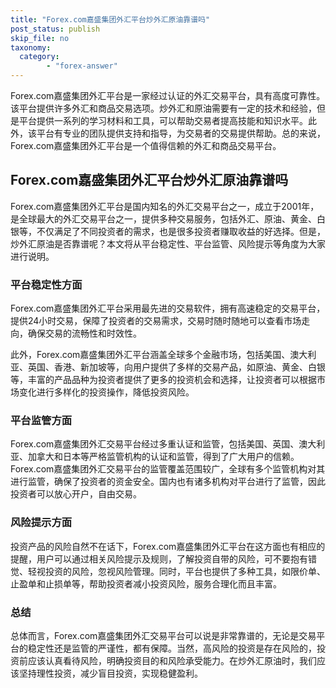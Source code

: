 ```yaml
---
title: "Forex.com嘉盛集团外汇平台炒外汇原油靠谱吗"
post_status: publish
skip_file: no
taxonomy:
  category:
        - "forex-answer"
---
```


Forex.com嘉盛集团外汇平台是一家经过认证的外汇交易平台，具有高度可靠性。该平台提供许多外汇和商品交易选项。炒外汇和原油需要有一定的技术和经验，但是平台提供一系列的学习材料和工具，可以帮助交易者提高技能和知识水平。此外，该平台有专业的团队提供支持和指导，为交易者的交易提供帮助。总的来说，Forex.com嘉盛集团外汇平台是一个值得信赖的外汇和商品交易平台。

## Forex.com嘉盛集团外汇平台炒外汇原油靠谱吗

Forex.com嘉盛集团外汇平台是国内知名的外汇交易平台之一，成立于2001年，是全球最大的外汇交易平台之一，提供多种交易服务，包括外汇、原油、黄金、白银等，不仅满足了不同投资者的需求，也是很多投资者赚取收益的好选择。但是，炒外汇原油是否靠谱呢？本文将从平台稳定性、平台监管、风险提示等角度为大家进行说明。

### 平台稳定性方面

Forex.com嘉盛集团外汇平台采用最先进的交易软件，拥有高速稳定的交易平台，提供24小时交易，保障了投资者的交易需求，交易时随时随地可以查看市场走向，确保交易的流畅性和时效性。

此外，Forex.com嘉盛集团外汇平台涵盖全球多个金融市场，包括美国、澳大利亚、英国、香港、新加坡等，向用户提供了多样的交易产品，如原油、黄金、白银等，丰富的产品品种为投资者提供了更多的投资机会和选择，让投资者可以根据市场变化进行多样化的投资操作，降低投资风险。

### 平台监管方面

Forex.com嘉盛集团外汇交易平台经过多重认证和监管，包括美国、英国、澳大利亚、加拿大和日本等严格监管机构的认证和监管，得到了广大用户的信赖。Forex.com嘉盛集团外汇交易平台的监管覆盖范围较广，全球有多个监管机构对其进行监管，确保了投资者的资金安全。国内也有诸多机构对平台进行了监管，因此投资者可以放心开户，自由交易。

### 风险提示方面

投资产品的风险自然不在话下，Forex.com嘉盛集团外汇平台在这方面也有相应的提醒，用户可以通过相关风险提示及规则，了解投资自带的风险，可不要抱有错觉、轻视投资的风险，忽视风险管理。同时，平台也提供了多种工具，如限价单、止盈单和止损单等，帮助投资者减小投资风险，服务合理化而且丰富。

### 总结

总体而言，Forex.com嘉盛集团外汇交易平台可以说是非常靠谱的，无论是交易平台的稳定性还是监管的严谨性，都有保障。当然，高风险的投资是存在风险的，投资前应该认真看待风险，明确投资目的和风险承受能力。在炒外汇原油时，我们应该坚持理性投资，减少盲目投资，实现稳健盈利。